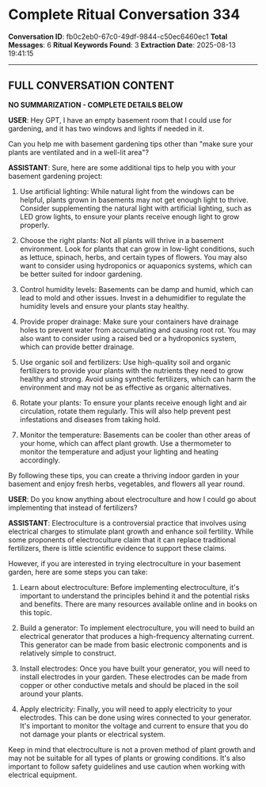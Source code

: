 # Complete Ritual Conversation 334

**Conversation ID**: fb0c2eb0-67c0-49df-9844-c50ec6460ec1
**Total Messages**: 6
**Ritual Keywords Found**: 3
**Extraction Date**: 2025-08-13 19:41:15

---

## FULL CONVERSATION CONTENT

**NO SUMMARIZATION - COMPLETE DETAILS BELOW**

**USER**: Hey GPT, I have an empty basement room that I could use for gardening, and it has two windows and lights if needed in it. 

Can you help me with basement gardening tips other than "make sure your plants are ventilated and in a well-lit area"?

**ASSISTANT**: Sure, here are some additional tips to help you with your basement gardening project:

1. Use artificial lighting: While natural light from the windows can be helpful, plants grown in basements may not get enough light to thrive. Consider supplementing the natural light with artificial lighting, such as LED grow lights, to ensure your plants receive enough light to grow properly.

2. Choose the right plants: Not all plants will thrive in a basement environment. Look for plants that can grow in low-light conditions, such as lettuce, spinach, herbs, and certain types of flowers. You may also want to consider using hydroponics or aquaponics systems, which can be better suited for indoor gardening.

3. Control humidity levels: Basements can be damp and humid, which can lead to mold and other issues. Invest in a dehumidifier to regulate the humidity levels and ensure your plants stay healthy.

4. Provide proper drainage: Make sure your containers have drainage holes to prevent water from accumulating and causing root rot. You may also want to consider using a raised bed or a hydroponics system, which can provide better drainage.

5. Use organic soil and fertilizers: Use high-quality soil and organic fertilizers to provide your plants with the nutrients they need to grow healthy and strong. Avoid using synthetic fertilizers, which can harm the environment and may not be as effective as organic alternatives.

6. Rotate your plants: To ensure your plants receive enough light and air circulation, rotate them regularly. This will also help prevent pest infestations and diseases from taking hold.

7. Monitor the temperature: Basements can be cooler than other areas of your home, which can affect plant growth. Use a thermometer to monitor the temperature and adjust your lighting and heating accordingly.

By following these tips, you can create a thriving indoor garden in your basement and enjoy fresh herbs, vegetables, and flowers all year round.

**USER**: Do you know anything about electroculture and how I could go about implementing that instead of fertilizers?

**ASSISTANT**: Electroculture is a controversial practice that involves using electrical charges to stimulate plant growth and enhance soil fertility. While some proponents of electroculture claim that it can replace traditional fertilizers, there is little scientific evidence to support these claims.

However, if you are interested in trying electroculture in your basement garden, here are some steps you can take:

1. Learn about electroculture: Before implementing electroculture, it's important to understand the principles behind it and the potential risks and benefits. There are many resources available online and in books on this topic.

2. Build a generator: To implement electroculture, you will need to build an electrical generator that produces a high-frequency alternating current. This generator can be made from basic electronic components and is relatively simple to construct.

3. Install electrodes: Once you have built your generator, you will need to install electrodes in your garden. These electrodes can be made from copper or other conductive metals and should be placed in the soil around your plants.

4. Apply electricity: Finally, you will need to apply electricity to your electrodes. This can be done using wires connected to your generator. It's important to monitor the voltage and current to ensure that you do not damage your plants or electrical system.

Keep in mind that electroculture is not a proven method of plant growth and may not be suitable for all types of plants or growing conditions. It's also important to follow safety guidelines and use caution when working with electrical equipment.